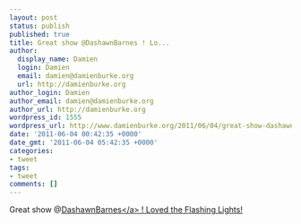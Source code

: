 ```yaml
---
layout: post
status: publish
published: true
title: Great show @DashawnBarnes ! Lo...
author:
  display_name: Damien
  login: Damien
  email: damien@damienburke.org
  url: http://damienburke.org
author_login: Damien
author_email: damien@damienburke.org
author_url: http://damienburke.org
wordpress_id: 1555
wordpress_url: http://www.damienburke.org/2011/06/04/great-show-dashawnbarnes-lo/
date: '2011-06-04 00:42:35 +0000'
date_gmt: '2011-06-04 05:42:35 +0000'
categories:
- tweet
tags:
- tweet
comments: []
---
```

<p>Great show @<a href="http:&#47;&#47;twitter.com&#47;DashawnBarnes" class="aktt_username">DashawnBarnes<&#47;a> ! Loved the Flashing Lights!</p>
